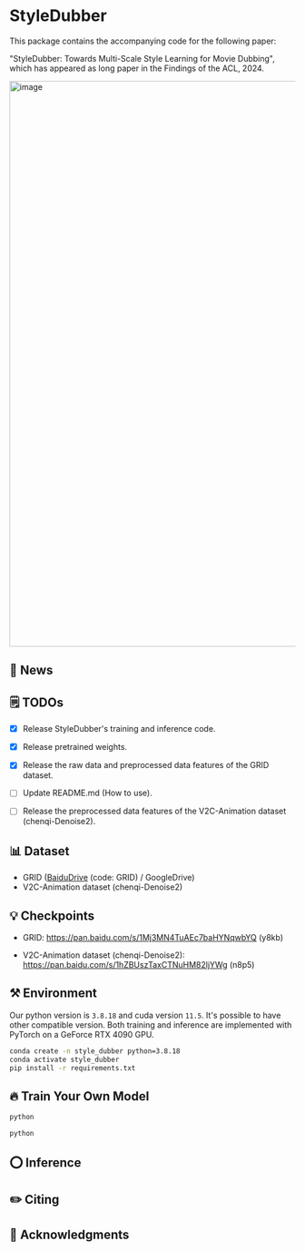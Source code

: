 # StyleDubber
This package contains the accompanying code for the following paper:

"StyleDubber: Towards Multi-Scale Style Learning for Movie Dubbing", which has appeared as long paper in the Findings of the ACL, 2024.


<img width="997" alt="image" src="https://github.com/user-attachments/assets/307dc27d-3fa4-4ade-9baa-bba026c32d8d">

## 📣 News




## 🗒 TODOs
- [x] Release StyleDubber's training and inference code.
- [x] Release pretrained weights.
- [x] Release the raw data and preprocessed data features of the GRID dataset.
- [ ] Update README.md (How to use). 
- [ ] Release the preprocessed data features of the V2C-Animation dataset (chenqi-Denoise2).


## 📊 Dataset

- GRID ([BaiduDrive](https://pan.baidu.com/s/1E4cPbDvw_Zfk3_F8qoM7JA) (code: GRID) / GoogleDrive)
- V2C-Animation dataset (chenqi-Denoise2) 
  

## 💡 Checkpoints

- GRID: https://pan.baidu.com/s/1Mj3MN4TuAEc7baHYNqwbYQ (y8kb)

- V2C-Animation dataset (chenqi-Denoise2): https://pan.baidu.com/s/1hZBUszTaxCTNuHM82ljYWg (n8p5)

## ⚒️ Environment

Our python version is ```3.8.18``` and cuda version ```11.5```. It's possible to have other compatible version. 
Both training and inference are implemented with PyTorch on a
GeForce RTX 4090 GPU. 

```bash
conda create -n style_dubber python=3.8.18
conda activate style_dubber
pip install -r requirements.txt
```

## 🔥 Train Your Own Model 

```bash
python 
```

```bash
python 
```

## ⭕ Inference 


## ✏️ Citing


## 🙏 Acknowledgments

